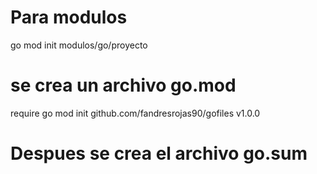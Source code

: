 # Para modulos
go mod init modulos/go/proyecto
# se crea un archivo go.mod
require go mod init github.com/fandresrojas90/gofiles v1.0.0
# Despues se crea el archivo go.sum
